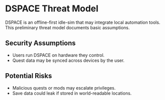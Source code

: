 # DSPACE Threat Model

DSPACE is an offline-first idle-sim that may integrate local automation tools.
This preliminary threat model documents basic assumptions.

## Security Assumptions

- Users run DSPACE on hardware they control.
- Quest data may be synced across devices by the user.

## Potential Risks

- Malicious quests or mods may escalate privileges.
- Save data could leak if stored in world-readable locations.
